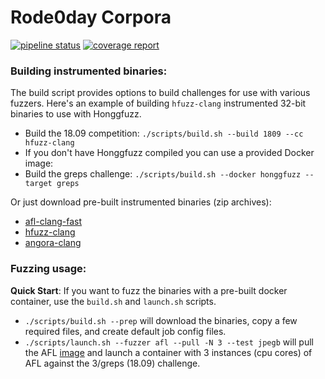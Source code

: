# Rode0day Corpora

[![pipeline status](https://gitlab.com/Rode0day/corpora/badges/master/pipeline.svg)](https://gitlab.com/Rode0day/corpora/commits/master)
[![coverage report](https://gitlab.com/Rode0day/corpora/badges/master/coverage.svg)](https://gitlab.com/Rode0day/corpora/commits/master)


### Building instrumented binaries:

The build script provides options to build challenges for use with 
various fuzzers. Here's an example of building `hfuzz-clang` instrumented 
32-bit binaries to use with Honggfuzz.  
- Build the 18.09 competition: `./scripts/build.sh --build 1809 --cc hfuzz-clang`
- If you don't have Honggfuzz compiled you can use a provided Docker image:
- Build the greps challenge: `./scripts/build.sh --docker honggfuzz --target greps`

Or just download pre-built instrumented binaries (zip archives):
- [afl-clang-fast](https://gitlab.com/Rode0day/corpora/-/jobs/artifacts/master/download?job=build:all)
- [hfuzz-clang](https://gitlab.com/Rode0day/corpora/-/jobs/artifacts/master/download?job=build:hfuzz)
- [angora-clang](https://gitlab.com/Rode0day/corpora/-/jobs/artifacts/master/download?job=build:angora)




### Fuzzing usage:

**Quick Start**: If you want to fuzz the binaries with a pre-built 
docker container, use the `build.sh` and `launch.sh` scripts.

- `./scripts/build.sh --prep` will download the binaries, copy a few required 
  files, and create default job config files.
- `./scripts/launch.sh --fuzzer afl --pull -N 3 --test jpegb` will pull the 
  AFL [image](https://gitlab.com/Rode0day/fuzzer-testing/container_registry)
  and launch a container with 3 instances (cpu cores) of AFL against the 
  3/greps (18.09) challenge.

